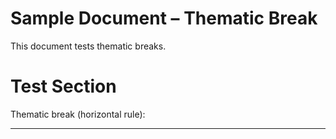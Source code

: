 Sample Document – Thematic Break
================================

This document tests thematic breaks.

# Test Section

Thematic break (horizontal rule):

---